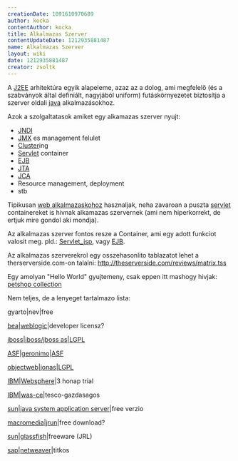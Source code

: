 ```yaml
---
creationDate: 1091610970689 
author: kocka 
contentAuthor: kocka 
title: Alkalmazas Szerver 
contentUpdateDate: 1212935881487 
name: Alkalmazas Szerver 
layout: wiki 
date: 1212935881487 
creator: zsoltk 
---
```

A [J2EE](j2ee.html) arhitektúra egyik alapeleme, azaz az a dolog, ami megfelelő (és a szabványok által definiált, nagyjából uniform) futáskörnyezetet biztosítja a szerver oldali [java](java.html) alkalmazásokhoz.

Azok a szolgaltatasok amiket egy alkamazas szerver nyujt:

*   [JNDI](JNDI.html)
*   [JMX](JMX.html) es management felulet
*   [Cluster](cluster.html)ing
*   [Servlet](servlet.html) container
*   [EJB](EJB.html)
*   [JTA](JTA.html)
*   [JCA](JCA.html)
*   Resource management, deployment
*   stb



Tipikusan [web alkalmazaskohoz](webapp.html) hasznaljak, neha zavaroan a puszta [servlet](servlet.html) containereket is hivnak alkamazas szervernek (ami nem hiperkorrekt, de ertjuk mire gondol aki mondja).



Az alkalmazas szerver fontos resze a Container, ami egy adott funkciot valosit meg. pld.: [Servlet_jsp](servlet_jsp.html), vagy [EJB](EJB.html).



Az alkalmazas szerverekrol egy osszehasonlito tablazatot lehet a therserverside.com-on talalni: http://theserverside.com/reviews/matrix.tss



Egy amolyan "Hello World" gyujtemeny, csak eppen itt mashogy hivjak: [petshop collection](petshop%20collection.html)



Nem teljes, de a lenyeget tartalmazo lista:



gyarto|nev|free

[bea](bea.html)|[weblogic](weblogic.html)|developer licensz?

[jboss](jboss.html)|[jboss/jboss as](jboss/jboss%20AS.html)|[LGPL](LGPL.html)

[ASF](ASF.html)|[geronimo](geronimo.html)|[ASF](ASF.html)

[objectweb](objectweb.html)|[jonas](jonas.html)|[LGPL](LGPL.html)

[IBM](IBM.html)|[Websphere](Websphere.html)|3 honap trial

[IBM](IBM.html)|[was-ce](was-ce.html)|tesco-gazdasagos

[sun](Sun.html)|[java system application server](Missing.html)|free verzio

[macromedia](Missing.html)|[jrun](jrun.html)|free download?

[sun](Sun.html)|[glassfish](glassfish.html)|freeware (JRL)

[sap](SAP.html)|[netweaver](Missing.html)|titkos






